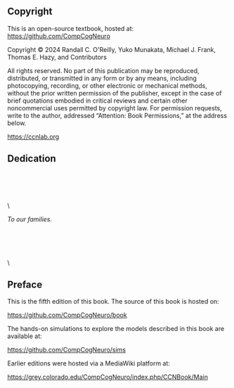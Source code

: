 ## Copyright

This is an open-source textbook, hosted at: https://github.com/CompCogNeuro

Copyright © 2024 Randall C. O'Reilly, Yuko Munakata, Michael J. Frank, Thomas E. Hazy, and Contributors

All rights reserved. No part of this publication may be reproduced,
distributed, or transmitted in any form or by any means, including
photocopying, recording, or other electronic or mechanical methods, without
the prior written permission of the publisher, except in the case of brief
quotations embodied in critical reviews and certain other noncommercial uses
permitted by copyright law. For permission requests, write to the author,
addressed “Attention: Book Permissions,” at the address below.

https://ccnlab.org

## Dedication

\
\
\
\
\

_To our families._

\
\
\
\
\

## Preface

This is the fifth edition of this book.  The source of this book is hosted on:

https://github.com/CompCogNeuro/book

The hands-on simulations to explore the models described in this book are available at:

https://github.com/CompCogNeuro/sims

Earlier editions were hosted via a MediaWiki platform at:

https://grey.colorado.edu/CompCogNeuro/index.php/CCNBook/Main

